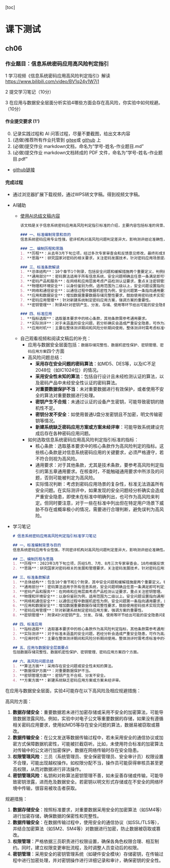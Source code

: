 [toc]

# 课下测试

## ch06

### 作业题目：信息系统密码应用高风险判定指引

1 学习视频《信息系统密码应用高风险判定指引》解读 https://www.bilibili.com/video/BV1q24y1W7j1

2 提交学习笔记（10分）

3 在应用与数据安全层面分析实验4哪些方面会存在高风险，你实验中如何规避。（10分）

#### 作业提交要求 (1')

0. 记录实践过程和 AI 问答过程，尽量不要截图，给出文本内容
1. (选做)推荐所有作业托管到 [gitee](https://gitee.com/)或 [github](https://github.com/) 上
2. (必做)提交作业 markdown文档，命名为“学号-姓名-作业题目.md”
3. (必做)提交作业 markdown文档转成的 PDF 文件，命名为“学号-姓名-作业题目.pdf”

- [github链接](https://github.com/youer0219/Information-Security-System-Design-Assignment)

#### 完成过程

- 通过浏览器扩展下载视频，通过WPS转文字稿。得到视频文字稿。

- AI辅助
    - [使用AI总结文稿内容](https://www.doubao.com/thread/w37acfc954941f065)
        ```md
        该文档是关于信息系统密码应用高风险判定指引标准的介绍，主要内容包括标准的背景、目的、历程、思路、条款解读、应用等方面。

        ### 一、标准编制背景和目的
        信息系统密码应用专业性强，密评机构对高风险问题判定差异大，影响测评结论准确性，因此出台该标准对风险评价环节进行规划，为密评人员提供参考尺度，促进密评工作标准化和规范化，同时也可供信息系统使用单位在建设时规避高风险问题。

        ### 二、编制历程和思路
        1. **历程**：从去年3月下旬立项，经过多次专家审查会和反馈意见修改，最终形成发布稿。
        2. **思路**：研究国家对密码的相关要求，关注密码发展技术，针对密码应用场景提出高风险判定规则，结合密评经验形成标准。

        ### 三、标准条款解读
        1. **总体结构**：10个章节1个附录，包括安全问题和缓解措施两个重要定义，判例结构结合安全问题和缓解措施综合考虑风险评价。
        2. **通用部分**：密码算法适用于所有信息系统，安全问题明确且任意一条满足即可判定为高风险，采用存在安全问题的算法、安全性未知的算法以及对重要数据保护不当等均属于高风险问题，通用部分无缓解措施。
        3. **密码产品和服务**：在网络和应用层面考虑产品检测认证要求，重点关注密钥管理。
        4. **物理和环境安全**：以身份鉴别为例，适用范围为二级以上，安全问题设置指向通用要求，缓解措施尽量避免使用非密码技术。
        5. **网络和通信安全**：以通信过程中数据机密性为例，安全问题第一条指向通用要求，网络和应用层面提产品认证证书要求，注意等效措施的条件。
        6. **应用和数据安全**：增加数据重要数据存储完整性要求，鼓励使用密码技术实现完整性保护，缓解措施给出非密码技术弥补情况。
        7. **密码应用管理**：针对新建系统制定密码应用方案，强调方案的重要性。
        8. **密钥管理**：附录A针对密钥产生、分发、存储、使用等环节给出可能的安全隐患问题。

        ### 四、标准应用
        1. **指标选取**：选取基本要求中的核心条款，其他条款需参考通用要求。
        2. **实际测评**：对于未涵盖的安全问题，若分析确实会造成严重安全隐患，可作为高风险判定；同时要根据用户场景进行合理判断。
        3. **应用时机**：主要在整体测评期间和风险分析期间使用，整体测评时需考虑标准中的弥补措施，风险分析时根据标准判定问题是否为高风险。
        ```
    - 自己观看视频和阅读文稿后的补充：
        - 应用与数据安全层面包括：`数据存储完整性、数据机密性保护、密钥管理、密码应用方案`四个方面
        - 高风险问题总结：
            - **采用存在安全问题的密码算法**：如MD5、DES等，以及IC不足2048位（如IC1024位）的情况。
            - **采用安全性未知的算法**：包括自行设计且未经检测认证的算法，以及密码产品中未经安全性认证的密码算法。
            - **对重要数据保护不当**：未对重要数据进行有效保护，或者使用不安全的算法对重要数据进行处理。
            - **密钥产生不合规**：未通过认证的设备产生密钥，可能导致密钥的随机性不足。
            - **密钥分发不安全**：如使用普通U盘分发密钥且不加密，明文传输密钥等情况。
            - **新建系统缺乏密码应用方案或方案未经评审**：可能导致系统建设完成后存在各种密码应用问题。
        - 如何选取信息系统密码应用高风险判定指引标准的指标：
            - 核心条款：选取基本要求中的核心条款作为高风险判定的指标。这些核心条款是对信息系统密码应用的关键要求，必须严格遵守，若不符合则视为高风险。
            - 通用要求：对于其他条款，尤其是技术条款，要参考高风险判定指引的第五章通用要求。在核查时，不能触碰通用要求中所涉及的问题，否则可能被判定为高风险。
            - 实际情况判断：考虑到密码应用场景的复杂性，标准无法涵盖所有安全问题。在实际测评中，如果发现的安全问题经分析确实会造成严重安全隐患，即使未在标准中明确列出，也可作为高风险来判定。但同时要注意，对于一些在标准中列出但在特定用户场景下威胁不存在或概率极小的情况，需要进行合理判断，避免误判为高风险。        
- 学习笔记
    ```markdown
    # 信息系统密码应用高风险判定指引标准学习笔记

    ## 一、标准编制背景与目的
    信息系统密码应用专业性强，不同密评机构对高风险问题判定差异大，影响测评结论准确性。为解决此问题，该标准应运而生，旨在规范和指导密码应用高风险判定，为密评人员提供参考尺度，促进密评工作标准化和规范化，同时帮助信息系统使用单位在建设时规避高风险问题。

    ## 二、编制历程与思路
    1. **历程**：2023年3月下旬立项，历经5月、7月、8月三次专家审查会，10月根据反馈意见修改形成发布稿。
    2. **思路**：研究国家对密码相关的发展和管理要求，关注密码发展技术，针对密码应用场景提出高风险判定规则，结合密评经验形成标准。

    ## 三、标准条款解读
    1. **总体结构**：包含10个章节和1个附录，其中安全问题和缓解措施是两个重要定义。判例结构结合安全问题和缓解措施综合考虑风险评价。
    2. **通用部分**：密码算法适用于所有信息系统，安全问题明确且任意一条满足即可判定为高风险。如采用存在安全问题的算法（如MD5、DES等）、安全性未知的算法（自行设计且未经检测认证或密码产品中未经安全性认证的算法）、对重要数据保护不当等情况。通用部分无缓解措施。
    3. **密码产品和服务**：在网络和应用层面考虑产品检测认证要求，重点关注密钥管理。
    4. **物理和环境安全**：以身份鉴别为例，适用范围为二级以上。安全问题设置指向通用要求，缓解措施尽量避免使用非密码技术。
    5. **网络和通信安全**：以通信过程中数据机密性为例，安全问题第一条指向通用要求，网络和应用层面提产品认证证书要求，注意等效措施的条件。
    6. **应用和数据安全**：增加数据重要数据存储完整性要求，鼓励使用密码技术实现完整性保护，缓解措施给出非密码技术弥补情况。
    7. **密码应用管理**：针对新建系统制定密码应用方案，强调方案的重要性。
    8. **密钥管理**：附录A针对密钥产生、分发、存储、使用等环节给出可能的安全隐患问题。

    ## 四、标准应用
    1. **指标选取**：选取基本要求中的核心条款作为高风险判定指标，其他条款需参考通用要求。
    2. **实际测评**：对于标准未涵盖的安全问题，若经分析会造成严重安全隐患，可作为高风险判定。同时，要根据用户场景进行合理判断，避免误判。
    3. **应用时机**：主要在整体测评期间和风险分析期间使用。整体测评时需考虑标准中的弥补措施，风险分析时根据标准判定问题是否为高风险。

    ## 五、应用与数据安全层面要点
    包括数据存储完整性、数据机密性保护、密钥管理、密码应用方案四个方面。

    ## 六、高风险问题总结
    1. **算法方面**：采用存在安全问题或安全性未知的算法。
    2. **数据保护方面**：对重要数据保护不当。
    3. **密钥管理方面**：密钥产生不合规、分发不安全。
    4. **方案方面**：新建系统缺乏密码应用方案或方案未经评审。  
    ```

在应用与数据安全层面，实验4可能存在以下高风险及相应规避措施：

高风险方面：
1. **数据存储安全**：重要数据若未进行加密存储或采用不安全的加密算法，可能导致数据泄露风险。例如，实验中对电子公文等重要数据的存储，如果没有遵循相关密码应用要求，使用如MD5等存在安全问题的算法，数据易被窃取或篡改。
2. **数据传输安全**：在公文发送等数据传输过程中，若未采用安全的通信协议或加密方式保障数据机密性，可能被拦截窃听。比如，未使用符合标准的加密算法对传输中的公文进行加密保护，数据在网络传输时存在安全隐患。
3. **权限管理风险**：三员（系统管理员、安全保密管理员、安全审计员）权限设置不合理，可能出现越权操作。如权限分配不当，操作员可能获得审核员甚至更高权限，从而对数据进行非法操作。
4. **密钥管理风险**：私钥和对称算法密钥管理不善，如未妥善存储或传输，可能导致密钥泄露，进而危及数据安全。若密钥以明文形式存储或在不安全的网络环境中传输，很容易被攻击者获取。

规避措施：
1. **数据存储安全**：按照标准要求，对重要数据采用安全的加密算法（如SM4等）进行加密存储，确保数据的保密性和完整性。
2. **数据传输安全**：在数据传输过程中，使用安全的通信协议（如SSL/TLS等），并结合加密算法（如SM2、SM4等）对数据进行加密，防止数据被窃取或篡改。
3. **权限管理**：严格依据三员职责进行权限设置，确保各角色权限合理、相互制约。同时，建立权限变更审批流程，及时调整人员变动后的权限。
4. **密钥管理**：采用安全的密钥管理系统（如硬件安全模块）存储密钥，在传输过程中进行加密处理，并对密钥操作进行详细记录和审计，确保密钥的安全性。
